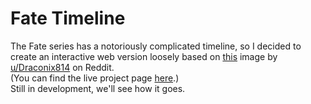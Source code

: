 # Fate Timeline
The Fate series has a notoriously complicated timeline, so I decided to create an interactive web version loosely based on [this](https://i.redd.it/6fz5fzz6sfv11.png) image by [u/Draconix814](https://www.reddit.com/user/Draconix814/) on Reddit.  
(You can find the live project page [here](https://colorman.me/Fate-Timeline).)  
Still in development, we'll see how it goes.